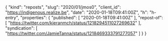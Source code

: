 {
  "kind": "reposts",
  "slug": "2020/01/jmos0",
  "client_id": "https://indigenous.realize.be",
  "date": "2020-01-18T09:41:00Z",
  "h": "h-entry",
  "properties": {
    "published": [
      "2020-01-18T09:41:00Z"
    ],
    "repost-of": [
      "https://twitter.com/kieranmch/status/1218294511027269632"
    ],
    "syndication": [
      "https://twitter.com/JamieTanna/status/1218469333791277057"
    ]
  }
}
